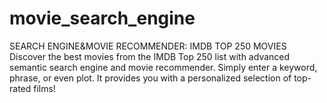 # movie_search_engine
SEARCH ENGINE&amp;MOVIE RECOMMENDER: IMDB TOP 250 MOVIES Discover the best movies from the IMDB Top 250 list with advanced semantic search engine and movie recommender. Simply enter a keyword, phrase, or even plot. It provides you with a personalized selection of top-rated films!
